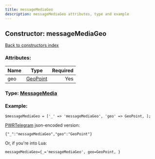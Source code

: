 ```yaml
---
title: messageMediaGeo
description: messageMediaGeo attributes, type and example
---
```

## Constructor: messageMediaGeo  
[Back to constructors index](index.md)



### Attributes:

| Name     |    Type       | Required |
|----------|:-------------:|---------:|
|geo|[GeoPoint](../types/GeoPoint.md) | Yes|



### Type: [MessageMedia](../types/MessageMedia.md)


### Example:

```
$messageMediaGeo = ['_' => 'messageMediaGeo', 'geo' => GeoPoint, ];
```  

[PWRTelegram](https://pwrtelegram.xyz) json-encoded version:

```
{"_":"messageMediaGeo","geo":"GeoPoint"}
```


Or, if you're into Lua:  


```
messageMediaGeo={_='messageMediaGeo', geo=GeoPoint, }

```


